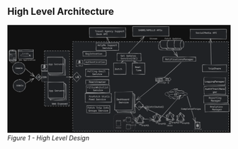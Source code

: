 ## High Level Architecture


![characteristics](Assets/RoadWarriors_HLD.png)
*Figure 1 -  High Level Design*
